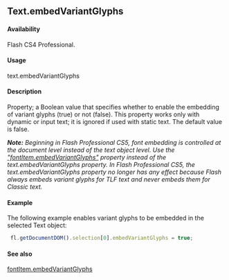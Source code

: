 ## Text.embedVariantGlyphs

#### Availability

Flash CS4 Professional.

#### Usage

text.embedVariantGlyphs

#### Description

Property; a Boolean value that specifies whether to enable the embedding of variant glyphs (true) or not (false). This property works only with dynamic or input text; it is ignored if used with static text. The default value is false.

***Note:** Beginning in Flash Professional CS5, font embedding is controlled at the document level instead of the text object level. Use the* *["fontItem.embedVariantGlyphs"](../fontItem_object/fontIte4.md#fontitem.embedvariantglyphs) property instead of the text.embedVariantGlyphs property. In Flash Professional CS5, the text.embedVariantGlyphs property no longer has any effect because Flash always embeds variant glyphs for TLF text and never embeds them for Classic text.*

#### Example

The following example enables variant glyphs to be embedded in the selected Text object:

```javascript
 fl.getDocumentDOM().selection[0].embedVariantGlyphs = true;
```
#### See also

[fontItem.embedVariantGlyphs](../fontItem_object/fontIte4.md)
